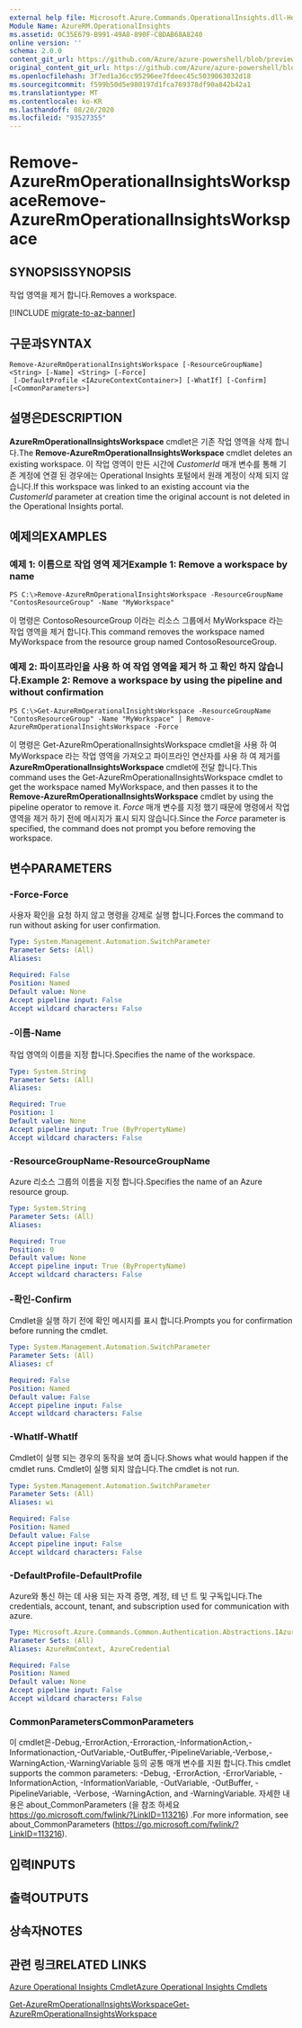 ```yaml
---
external help file: Microsoft.Azure.Commands.OperationalInsights.dll-Help.xml
Module Name: AzureRM.OperationalInsights
ms.assetid: 0C35E679-B991-49A8-890F-C8DAB68A8240
online version: ''
schema: 2.0.0
content_git_url: https://github.com/Azure/azure-powershell/blob/preview/src/ResourceManager/OperationalInsights/Commands.OperationalInsights/help/Remove-AzureRmOperationalInsightsWorkspace.md
original_content_git_url: https://github.com/Azure/azure-powershell/blob/preview/src/ResourceManager/OperationalInsights/Commands.OperationalInsights/help/Remove-AzureRmOperationalInsightsWorkspace.md
ms.openlocfilehash: 3f7ed1a36cc95296ee7fdeec45c5039063032d18
ms.sourcegitcommit: f599b50d5e980197d1fca769378df90a842b42a1
ms.translationtype: MT
ms.contentlocale: ko-KR
ms.lasthandoff: 08/20/2020
ms.locfileid: "93527355"
---
```

# <span data-ttu-id="0e086-101">Remove-AzureRmOperationalInsightsWorkspace</span><span class="sxs-lookup"><span data-stu-id="0e086-101">Remove-AzureRmOperationalInsightsWorkspace</span></span>

## <span data-ttu-id="0e086-102">SYNOPSIS</span><span class="sxs-lookup"><span data-stu-id="0e086-102">SYNOPSIS</span></span>
<span data-ttu-id="0e086-103">작업 영역을 제거 합니다.</span><span class="sxs-lookup"><span data-stu-id="0e086-103">Removes a workspace.</span></span>

[!INCLUDE [migrate-to-az-banner](../../includes/migrate-to-az-banner.md)]

## <span data-ttu-id="0e086-104">구문과</span><span class="sxs-lookup"><span data-stu-id="0e086-104">SYNTAX</span></span>

```
Remove-AzureRmOperationalInsightsWorkspace [-ResourceGroupName] <String> [-Name] <String> [-Force]
 [-DefaultProfile <IAzureContextContainer>] [-WhatIf] [-Confirm] [<CommonParameters>]
```

## <span data-ttu-id="0e086-105">설명은</span><span class="sxs-lookup"><span data-stu-id="0e086-105">DESCRIPTION</span></span>
<span data-ttu-id="0e086-106">**AzureRmOperationalInsightsWorkspace** cmdlet은 기존 작업 영역을 삭제 합니다.</span><span class="sxs-lookup"><span data-stu-id="0e086-106">The **Remove-AzureRmOperationalInsightsWorkspace** cmdlet deletes an existing workspace.</span></span>
<span data-ttu-id="0e086-107">이 작업 영역이 만든 시간에 *CustomerId* 매개 변수를 통해 기존 계정에 연결 된 경우에는 Operational Insights 포털에서 원래 계정이 삭제 되지 않습니다.</span><span class="sxs-lookup"><span data-stu-id="0e086-107">If this workspace was linked to an existing account via the *CustomerId* parameter at creation time the original account is not deleted in the Operational Insights portal.</span></span>

## <span data-ttu-id="0e086-108">예제의</span><span class="sxs-lookup"><span data-stu-id="0e086-108">EXAMPLES</span></span>

### <span data-ttu-id="0e086-109">예제 1: 이름으로 작업 영역 제거</span><span class="sxs-lookup"><span data-stu-id="0e086-109">Example 1: Remove a workspace by name</span></span>
```
PS C:\>Remove-AzureRmOperationalInsightsWorkspace -ResourceGroupName "ContosResourceGroup" -Name "MyWorkspace"
```

<span data-ttu-id="0e086-110">이 명령은 ContosoResourceGroup 이라는 리소스 그룹에서 MyWorkspace 라는 작업 영역을 제거 합니다.</span><span class="sxs-lookup"><span data-stu-id="0e086-110">This command removes the workspace named MyWorkspace from the resource group named ContosoResourceGroup.</span></span>

### <span data-ttu-id="0e086-111">예제 2: 파이프라인을 사용 하 여 작업 영역을 제거 하 고 확인 하지 않습니다.</span><span class="sxs-lookup"><span data-stu-id="0e086-111">Example 2: Remove a workspace by using the pipeline and without confirmation</span></span>
```
PS C:\>Get-AzureRmOperationalInsightsWorkspace -ResourceGroupName "ContosResourceGroup" -Name "MyWorkspace" | Remove-AzureRmOperationalInsightsWorkspace -Force
```

<span data-ttu-id="0e086-112">이 명령은 Get-AzureRmOperationalInsightsWorkspace cmdlet을 사용 하 여 MyWorkspace 라는 작업 영역을 가져오고 파이프라인 연산자를 사용 하 여 제거를 **AzureRmOperationalInsightsWorkspace** cmdlet에 전달 합니다.</span><span class="sxs-lookup"><span data-stu-id="0e086-112">This command uses the Get-AzureRmOperationalInsightsWorkspace cmdlet to get the workspace named MyWorkspace, and then passes it to the **Remove-AzureRmOperationalInsightsWorkspace** cmdlet by using the pipeline operator to remove it.</span></span>
<span data-ttu-id="0e086-113">*Force* 매개 변수를 지정 했기 때문에 명령에서 작업 영역을 제거 하기 전에 메시지가 표시 되지 않습니다.</span><span class="sxs-lookup"><span data-stu-id="0e086-113">Since the *Force* parameter is specified, the command does not prompt you before removing the workspace.</span></span>

## <span data-ttu-id="0e086-114">변수</span><span class="sxs-lookup"><span data-stu-id="0e086-114">PARAMETERS</span></span>

### <span data-ttu-id="0e086-115">-Force</span><span class="sxs-lookup"><span data-stu-id="0e086-115">-Force</span></span>
<span data-ttu-id="0e086-116">사용자 확인을 요청 하지 않고 명령을 강제로 실행 합니다.</span><span class="sxs-lookup"><span data-stu-id="0e086-116">Forces the command to run without asking for user confirmation.</span></span>

```yaml
Type: System.Management.Automation.SwitchParameter
Parameter Sets: (All)
Aliases: 

Required: False
Position: Named
Default value: None
Accept pipeline input: False
Accept wildcard characters: False
```

### <span data-ttu-id="0e086-117">-이름</span><span class="sxs-lookup"><span data-stu-id="0e086-117">-Name</span></span>
<span data-ttu-id="0e086-118">작업 영역의 이름을 지정 합니다.</span><span class="sxs-lookup"><span data-stu-id="0e086-118">Specifies the name of the workspace.</span></span>

```yaml
Type: System.String
Parameter Sets: (All)
Aliases: 

Required: True
Position: 1
Default value: None
Accept pipeline input: True (ByPropertyName)
Accept wildcard characters: False
```

### <span data-ttu-id="0e086-119">-ResourceGroupName</span><span class="sxs-lookup"><span data-stu-id="0e086-119">-ResourceGroupName</span></span>
<span data-ttu-id="0e086-120">Azure 리소스 그룹의 이름을 지정 합니다.</span><span class="sxs-lookup"><span data-stu-id="0e086-120">Specifies the name of an Azure resource group.</span></span>

```yaml
Type: System.String
Parameter Sets: (All)
Aliases: 

Required: True
Position: 0
Default value: None
Accept pipeline input: True (ByPropertyName)
Accept wildcard characters: False
```

### <span data-ttu-id="0e086-121">-확인</span><span class="sxs-lookup"><span data-stu-id="0e086-121">-Confirm</span></span>
<span data-ttu-id="0e086-122">Cmdlet을 실행 하기 전에 확인 메시지를 표시 합니다.</span><span class="sxs-lookup"><span data-stu-id="0e086-122">Prompts you for confirmation before running the cmdlet.</span></span>

```yaml
Type: System.Management.Automation.SwitchParameter
Parameter Sets: (All)
Aliases: cf

Required: False
Position: Named
Default value: False
Accept pipeline input: False
Accept wildcard characters: False
```

### <span data-ttu-id="0e086-123">-WhatIf</span><span class="sxs-lookup"><span data-stu-id="0e086-123">-WhatIf</span></span>
<span data-ttu-id="0e086-124">Cmdlet이 실행 되는 경우의 동작을 보여 줍니다.</span><span class="sxs-lookup"><span data-stu-id="0e086-124">Shows what would happen if the cmdlet runs.</span></span>
<span data-ttu-id="0e086-125">Cmdlet이 실행 되지 않습니다.</span><span class="sxs-lookup"><span data-stu-id="0e086-125">The cmdlet is not run.</span></span>

```yaml
Type: System.Management.Automation.SwitchParameter
Parameter Sets: (All)
Aliases: wi

Required: False
Position: Named
Default value: False
Accept pipeline input: False
Accept wildcard characters: False
```

### <span data-ttu-id="0e086-126">-DefaultProfile</span><span class="sxs-lookup"><span data-stu-id="0e086-126">-DefaultProfile</span></span>
<span data-ttu-id="0e086-127">Azure와 통신 하는 데 사용 되는 자격 증명, 계정, 테 넌 트 및 구독입니다.</span><span class="sxs-lookup"><span data-stu-id="0e086-127">The credentials, account, tenant, and subscription used for communication with azure.</span></span>

```yaml
Type: Microsoft.Azure.Commands.Common.Authentication.Abstractions.IAzureContextContainer
Parameter Sets: (All)
Aliases: AzureRmContext, AzureCredential

Required: False
Position: Named
Default value: None
Accept pipeline input: False
Accept wildcard characters: False
```

### <span data-ttu-id="0e086-128">CommonParameters</span><span class="sxs-lookup"><span data-stu-id="0e086-128">CommonParameters</span></span>
<span data-ttu-id="0e086-129">이 cmdlet은-Debug,-ErrorAction,-Erroraction,-InformationAction,-Informationaction,-OutVariable,-OutBuffer,-PipelineVariable,-Verbose,-WarningAction,-WarningVariable 등의 공통 매개 변수를 지원 합니다.</span><span class="sxs-lookup"><span data-stu-id="0e086-129">This cmdlet supports the common parameters: -Debug, -ErrorAction, -ErrorVariable, -InformationAction, -InformationVariable, -OutVariable, -OutBuffer, -PipelineVariable, -Verbose, -WarningAction, and -WarningVariable.</span></span> <span data-ttu-id="0e086-130">자세한 내용은 about_CommonParameters (을 참조 하세요 https://go.microsoft.com/fwlink/?LinkID=113216) .</span><span class="sxs-lookup"><span data-stu-id="0e086-130">For more information, see about_CommonParameters (https://go.microsoft.com/fwlink/?LinkID=113216).</span></span>

## <span data-ttu-id="0e086-131">입력</span><span class="sxs-lookup"><span data-stu-id="0e086-131">INPUTS</span></span>

## <span data-ttu-id="0e086-132">출력</span><span class="sxs-lookup"><span data-stu-id="0e086-132">OUTPUTS</span></span>

## <span data-ttu-id="0e086-133">상속자</span><span class="sxs-lookup"><span data-stu-id="0e086-133">NOTES</span></span>

## <span data-ttu-id="0e086-134">관련 링크</span><span class="sxs-lookup"><span data-stu-id="0e086-134">RELATED LINKS</span></span>

[<span data-ttu-id="0e086-135">Azure Operational Insights Cmdlet</span><span class="sxs-lookup"><span data-stu-id="0e086-135">Azure Operational Insights Cmdlets</span></span>](./AzureRM.OperationalInsights.md)

[<span data-ttu-id="0e086-136">Get-AzureRmOperationalInsightsWorkspace</span><span class="sxs-lookup"><span data-stu-id="0e086-136">Get-AzureRmOperationalInsightsWorkspace</span></span>](./Get-AzureRmOperationalInsightsWorkspace.md)


